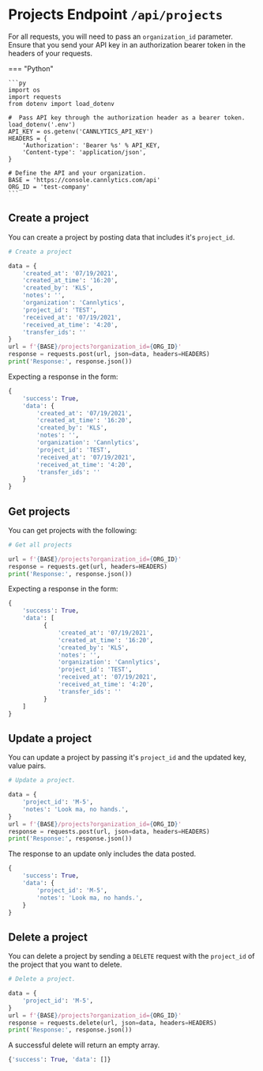 # Projects Endpoint `/api/projects`

For all requests, you will need to pass an `organization_id` parameter. Ensure that you send your API key in an authorization bearer token in the headers of your requests.

=== "Python"

    ```py
    import os
    import requests
    from dotenv import load_dotenv

    #  Pass API key through the authorization header as a bearer token.
    load_dotenv('.env')
    API_KEY = os.getenv('CANNLYTICS_API_KEY')
    HEADERS = {
        'Authorization': 'Bearer %s' % API_KEY,
        'Content-type': 'application/json',
    }

    # Define the API and your organization.
    BASE = 'https://console.cannlytics.com/api'
    ORG_ID = 'test-company'
    ```

## Create a project

You can create a project by posting data that includes it's `project_id`.

```py
# Create a project

data = {
    'created_at': '07/19/2021',
    'created_at_time': '16:20',
    'created_by': 'KLS',
    'notes': '',
    'organization': 'Cannlytics',
    'project_id': 'TEST',
    'received_at': '07/19/2021',
    'received_at_time': '4:20',
    'transfer_ids': ''
}
url = f'{BASE}/projects?organization_id={ORG_ID}'
response = requests.post(url, json=data, headers=HEADERS)
print('Response:', response.json())
```

Expecting a response in the form:

```py
{
    'success': True,
    'data': {
        'created_at': '07/19/2021',
        'created_at_time': '16:20',
        'created_by': 'KLS',
        'notes': '',
        'organization': 'Cannlytics',
        'project_id': 'TEST',
        'received_at': '07/19/2021',
        'received_at_time': '4:20',
        'transfer_ids': ''
    }
}
```

## Get projects

You can get projects with the following:

```py
# Get all projects

url = f'{BASE}/projects?organization_id={ORG_ID}'
response = requests.get(url, headers=HEADERS)
print('Response:', response.json())
```

Expecting a response in the form:

```py
{
    'success': True,
    'data': [
          {
              'created_at': '07/19/2021',
              'created_at_time': '16:20',
              'created_by': 'KLS',
              'notes': '',
              'organization': 'Cannlytics',
              'project_id': 'TEST',
              'received_at': '07/19/2021',
              'received_at_time': '4:20',
              'transfer_ids': ''
          }
    ]
}
```

## Update a project

You can update a project by passing it's `project_id` and the updated key, value pairs.

```py
# Update a project.

data = {
    'project_id': 'M-5',
    'notes': 'Look ma, no hands.',
}
url = f'{BASE}/projects?organization_id={ORG_ID}'
response = requests.post(url, json=data, headers=HEADERS)
print('Response:', response.json())
```

The response to an update only includes the data posted.

```py
{
    'success': True,
    'data': {
        'project_id': 'M-5',
        'notes': 'Look ma, no hands.',
    }
}
```

## Delete a project

You can delete a project by sending a `DELETE` request with the `project_id` of the project that you want to delete.

```py
# Delete a project.

data = {
    'project_id': 'M-5',
}
url = f'{BASE}/projects?organization_id={ORG_ID}'
response = requests.delete(url, json=data, headers=HEADERS)
print('Response:', response.json())
```

A successful delete will return an empty array.

```py
{'success': True, 'data': []}
```
